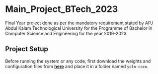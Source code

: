 # Main_Project_BTech_2023
Final Year project done as per the mandatory requirement stated by APJ Abdul Kalam Technological University for the Programme of Bachelor in Computer Science and Engineering for the year 2019-2023


## Project Setup
Before running the system or any code, first download the weights and configuration files from [**here**](https://drive.google.com/drive/folders/1vPiGVR0mgt4f2blk4A0ozcpawSUsaMiU?usp=share_link) and place it in a folder named `yolo-coco`.
